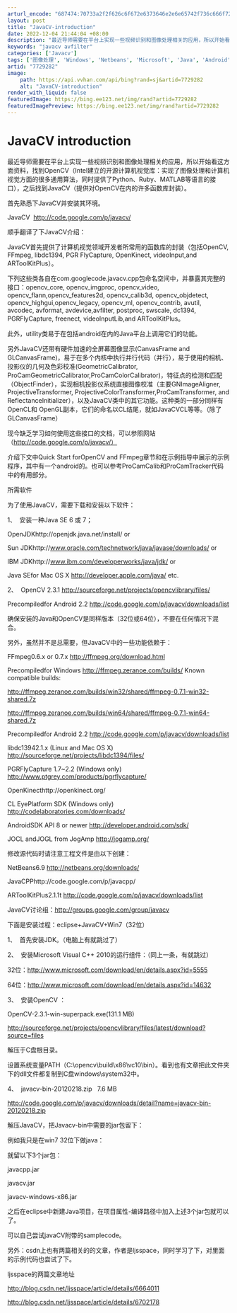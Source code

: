 ```yaml
---
arturl_encode: "687474:70733a2f2f626c6f672e6373646e2e6e65742f736c666f7263:652f61727469636c652f64657461696c732f37373239323832"
layout: post
title: "JavaCV-introduction"
date: 2022-12-04 21:44:04 +08:00
description: "最近导师需要在平台上实现一些视频识别和图像处理相关的应用，所以开始看这方面资料，找到"
keywords: "javacv avfilter"
categories: ['Javacv']
tags: ['图像处理', 'Windows', 'Netbeans', 'Microsoft', 'Java', 'Android']
artid: "7729282"
image:
    path: https://api.vvhan.com/api/bing?rand=sj&artid=7729282
    alt: "JavaCV-introduction"
render_with_liquid: false
featuredImage: https://bing.ee123.net/img/rand?artid=7729282
featuredImagePreview: https://bing.ee123.net/img/rand?artid=7729282
---
```


# JavaCV introduction

最近导师需要在平台上实现一些视频识别和图像处理相关的应用，所以开始看这方面资料，找到OpenCV（Intel建立的开源计算机视觉库：实现了图像处理和计算机视觉方面的很多通用算法，同时提供了Python、Ruby、MATLAB等语言的接口），之后找到JavaCV（提供对OpenCV在内的许多函数库封装）。

首先熟悉下JavaCV并安装其环境。

JavaCV  http://code.google.com/p/javacv/

顺手翻译了下JavaCV介绍：

JavaCV首先提供了计算机视觉领域开发者所常用的函数库的封装（包括OpenCV, FFmpeg, libdc1394, PGR FlyCapture, OpenKinect, videoInput,and ARToolKitPlus）。

下列这些类各自在com.googlecode.javacv.cpp包命名空间中，并暴露其完整的接口：opencv_core, opencv_imgproc, opencv_video, opencv_flann,opencv_features2d, opencv_calib3d, opencv_objdetect, opencv_highgui,opencv_legacy, opencv_ml, opencv_contrib, avutil, avcodec, avformat, avdevice,avfilter, postproc, swscale, dc1394, PGRFlyCapture, freenect, videoInputLib,and ARToolKitPlus。

此外，utility类易于在包括android在内的Java平台上调用它们的功能。

另外JavaCV还带有硬件加速的全屏幕图像显示(CanvasFrame and GLCanvasFrame)，易于在多个内核中执行并行代码（并行），易于使用的相机、投影仪的几何及色彩校准(GeometricCalibrator, ProCamGeometricCalibrator,ProCamColorCalibrator)，特征点的检测和匹配（ObjectFinder），实现相机投影仪系统直接图像校准（主要GNImageAligner, ProjectiveTransformer, ProjectiveColorTransformer,ProCamTransformer, and ReflectanceInitializer），以及JavaCV类中的其它功能。这种类的一部分同样有OpenCL和 OpenGL副本，它们的命名以CL结尾，就如JavaCVCL等等。（除了GLCanvasFrame）

现今缺乏学习如何使用这些接口的文档，可以参照网站（http://code.google.com/p/javacv/）

介绍下文中Quick Start forOpenCV and FFmpeg章节和在示例指导中展示的示例程序，其中有一个android的。也可以参考ProCamCalib和ProCamTracker代码中的有用部分。

所需软件

为了使用JavaCV，需要下载和安装以下软件：

1、  安装一种Java SE 6 或 7；

OpenJDKhttp://openjdk.java.net/install/ or

Sun JDKhttp://www.oracle.com/technetwork/java/javase/downloads/ or

IBM JDKhttp://www.ibm.com/developerworks/java/jdk/ or

Java SEfor Mac OS X http://developer.apple.com/java/ etc.

2、  OpenCV 2.3.1 http://sourceforge.net/projects/opencvlibrary/files/

Precompiledfor Android 2.2 http://code.google.com/p/javacv/downloads/list

确保安装的Java和OpenCV是同样版本（32位或64位），不要在任何情况下混合。

另外，虽然并不是总需要，但JavaCV中的一些功能依赖于：

FFmpeg0.6.x or 0.7.x http://ffmpeg.org/download.html

Precompiledfor Windows http://ffmpeg.zeranoe.com/builds/ Known compatible builds:

http://ffmpeg.zeranoe.com/builds/win32/shared/ffmpeg-0.7.1-win32-shared.7z

http://ffmpeg.zeranoe.com/builds/win64/shared/ffmpeg-0.7.1-win64-shared.7z

Precompiledfor Android 2.2 http://code.google.com/p/javacv/downloads/list

libdc13942.1.x (Linux and Mac OS X) http://sourceforge.net/projects/libdc1394/files/

PGRFlyCapture 1.7~2.2 (Windows only) http://www.ptgrey.com/products/pgrflycapture/

OpenKinecthttp://openkinect.org/

CL EyePlatform SDK (Windows only) http://codelaboratories.com/downloads/

AndroidSDK API 8 or newer http://developer.android.com/sdk/

JOCL andJOGL from JogAmp http://jogamp.org/

修改源代码时请注意工程文件是由以下创建：

NetBeans6.9 http://netbeans.org/downloads/

JavaCPPhttp://code.google.com/p/javacpp/

ARToolKitPlus2.1.1t http://code.google.com/p/javacv/downloads/list

JavaCV讨论组：http://groups.google.com/group/javacv

下面是安装过程：eclipse+JavaCV+Win7（32位）

1、  首先安装JDK。（电脑上有就跳过了）

2、  安装Microsoft Visual C++ 2010的运行组件：（同上一条，有就跳过）

32位：http://www.microsoft.com/download/en/details.aspx?id=5555

64位：http://www.microsoft.com/download/en/details.aspx?id=14632

3、  安装OpenCV ：

OpenCV-2.3.1-win-superpack.exe(131.1 MB)

http://sourceforge.net/projects/opencvlibrary/files/latest/download?source=files

解压于C盘根目录。

设置系统变量PATH（C:\opencv\build\x86\vc10\bin）。看到也有文章把此文件夹下的dll文件都复制到C盘windows\system32中。

4、  javacv-bin-20120218.zip   7.6 MB

http://code.google.com/p/javacv/downloads/detail?name=javacv-bin-20120218.zip

解压JavaCV，把Javacv-bin中需要的jar包留下：

例如我只是在win7 32位下做java：

就留以下3个jar包：

javacpp.jar

javacv.jar

javacv-windows-x86.jar

之后在eclipse中新建Java项目，在项目属性-编译路径中加入上述3个jar包就可以了。

可以自己尝试javaCV附带的samplecode。

另外：csdn上也有两篇相关的的文章，作者是ljsspace，同时学习了下，对里面的示例代码也尝试了下。

ljsspace的两篇文章地址

http://blog.csdn.net/ljsspace/article/details/6664011

http://blog.csdn.net/ljsspace/article/details/6702178
